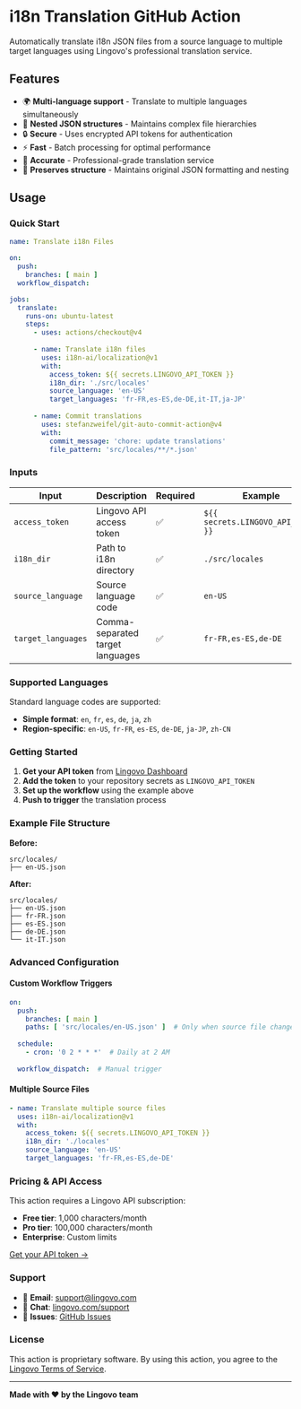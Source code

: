 # i18n Translation GitHub Action

Automatically translate i18n JSON files from a source language to multiple target languages using Lingovo's professional translation service.

## Features

- 🌍 **Multi-language support** - Translate to multiple languages simultaneously
- 📁 **Nested JSON structures** - Maintains complex file hierarchies
- 🔒 **Secure** - Uses encrypted API tokens for authentication
- ⚡ **Fast** - Batch processing for optimal performance
- 🎯 **Accurate** - Professional-grade translation service
- 🔄 **Preserves structure** - Maintains original JSON formatting and nesting

## Usage

### Quick Start

```yaml
name: Translate i18n Files

on:
  push:
    branches: [ main ]
  workflow_dispatch:

jobs:
  translate:
    runs-on: ubuntu-latest
    steps:
      - uses: actions/checkout@v4
      
      - name: Translate i18n files
        uses: i18n-ai/localization@v1
        with:
          access_token: ${{ secrets.LINGOVO_API_TOKEN }}
          i18n_dir: './src/locales'
          source_language: 'en-US'
          target_languages: 'fr-FR,es-ES,de-DE,it-IT,ja-JP'
      
      - name: Commit translations
        uses: stefanzweifel/git-auto-commit-action@v4
        with:
          commit_message: 'chore: update translations'
          file_pattern: 'src/locales/**/*.json'
```

### Inputs

| Input | Description | Required | Example |
|-------|-------------|----------|---------|
| `access_token` | Lingovo API access token | ✅ | `${{ secrets.LINGOVO_API_TOKEN }}` |
| `i18n_dir` | Path to i18n directory | ✅ | `./src/locales` |
| `source_language` | Source language code | ✅ | `en-US` |
| `target_languages` | Comma-separated target languages | ✅ | `fr-FR,es-ES,de-DE` |

### Supported Languages

Standard language codes are supported:
- **Simple format**: `en`, `fr`, `es`, `de`, `ja`, `zh`
- **Region-specific**: `en-US`, `fr-FR`, `es-ES`, `de-DE`, `ja-JP`, `zh-CN`

### Getting Started

1. **Get your API token** from [Lingovo Dashboard](https://lingovo.com/dashboard)
2. **Add the token** to your repository secrets as `LINGOVO_API_TOKEN`
3. **Set up the workflow** using the example above
4. **Push to trigger** the translation process

### Example File Structure

**Before:**
```
src/locales/
├── en-US.json
```

**After:**
```
src/locales/
├── en-US.json
├── fr-FR.json
├── es-ES.json
├── de-DE.json
└── it-IT.json
```

### Advanced Configuration

#### Custom Workflow Triggers

```yaml
on:
  push:
    branches: [ main ]
    paths: [ 'src/locales/en-US.json' ]  # Only when source file changes
  
  schedule:
    - cron: '0 2 * * *'  # Daily at 2 AM
  
  workflow_dispatch:  # Manual trigger
```

#### Multiple Source Files

```yaml
- name: Translate multiple source files
  uses: i18n-ai/localization@v1
  with:
    access_token: ${{ secrets.LINGOVO_API_TOKEN }}
    i18n_dir: './locales'
    source_language: 'en-US'
    target_languages: 'fr-FR,es-ES,de-DE'
```

### Pricing & API Access

This action requires a Lingovo API subscription:
- **Free tier**: 1,000 characters/month
- **Pro tier**: 100,000 characters/month
- **Enterprise**: Custom limits

[Get your API token →](https://lingovo.com/pricing)

### Support

- 📧 **Email**: support@lingovo.com
- 💬 **Chat**: [lingovo.com/support](https://lingovo.com/support)
- 🐛 **Issues**: [GitHub Issues](https://github.com/i18n-ai/localization/issues)

### License

This action is proprietary software. By using this action, you agree to the [Lingovo Terms of Service](https://lingovo.com/terms).

---

**Made with ❤️ by the Lingovo team** 